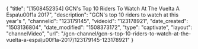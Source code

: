 {
    "title": "[1508452354] GCN's Top 10 Riders To Watch At The Vuelta A Espa\u00f1a 2017",
    "description": "GCN's top 10 riders to watch at this year's ",
    "channelid": "123179145",
    "videoid": "123178921",
    "date_created": "1503136804",
    "date_modified": "1508373172",
    "type": "captivate",
    "layout": "channelVideo",
    "url": "\/gcn-channel\/gcn-s-top-10-riders-to-watch-at-the-vuelta-a-espa\u00f1a-2017\/123179145-123178921"
}